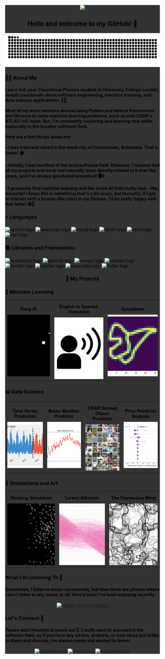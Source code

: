 <div style="background-color: #333; color: black; padding: 20;">
  <div align="center">
    <img height="400" src="https://wallpapercave.com/wp/JXuf38n.jpg" />
  </div>

  <h2 align="center">Hello and welcome to my GitHub! 👋</h2>

  <img src="https://raw.githubusercontent.com/angtheman3/angtheman3/output/snake.svg" alt="Snake animation" />

  <h3 align="left">👩‍💻 About Me</h3>

  <h4 align="left">I am a 3rd-year Theoretical Physics student at University College London, deeply passionate about software engineering, machine learning, and data science applications. 🌌🔬<br><br>Most of my work revolves around using Python and related frameworks and libraries to solve machine learning problems, such as with CERN's ATLAS LHC team. But, I'm constantly exploring and learning new skills, especially in the broader software field.<br><br>Here are a few things about me:<br><br>• I was born and raised in the small city of Francistown, Botswana. That's home! 🏠<br><br>• Initially, I was terrified of the tech/software field. However, I realized that all my projects and work had naturally been directly related to it over the years, and I've always gravitated towards it! 🖥️🌐<br><br>• I genuinely find machine learning and the entire AI field really cool - like, honestly! I know AGI is something that's a bit scary, but honestly, if I get to interact with a human-like robot in my lifetime, I’d be really happy with that haha! 😄🤖</h4>

  <h3 align="left">⚡️ Languages</h3>

  <div align="left">
    <img src="https://img.shields.io/badge/Python-3776AB?logo=python&logoColor=white&style=for-the-badge" height="40" alt="python logo"  />
    <img src="https://img.shields.io/badge/JavaScript-F7DF1E?logo=javascript&logoColor=black&style=for-the-badge" height="40" alt="javascript logo"  />
    <img src="https://img.shields.io/badge/MySQL-4479A1?logo=mysql&logoColor=white&style=for-the-badge" height="40" alt="mysql logo"  />
    <img src="https://img.shields.io/badge/HTML5-E34F26?logo=html5&logoColor=white&style=for-the-badge" height="40" alt="html5 logo"  />
    <img src="https://img.shields.io/badge/CSS3-1572B6?logo=css3&logoColor=white&style=for-the-badge" height="40" alt="css3 logo"  />
    <img src="https://img.shields.io/badge/Dart-0175C2?logo=dart&logoColor=white&style=for-the-badge" height="40" alt="dart logo"  />
  </div>

  <h3 align="left">📚 Libraries and Frameworks</h3>

  <div align="left">
    <img src="https://img.shields.io/badge/TensorFlow-FF6F00?logo=tensorflow&logoColor=black&style=for-the-badge" height="40" alt="tensorflow logo"  />
    <img src="https://img.shields.io/badge/PyTorch-EE4C2C?logo=pytorch&logoColor=white&style=for-the-badge" height="40" alt="pytorch logo"  />
    <img src="https://img.shields.io/badge/NumPy-013243?logo=numpy&logoColor=white&style=for-the-badge" height="40" alt="numpy logo"  />
    <img src="https://img.shields.io/badge/pandas-150458?logo=pandas&logoColor=white&style=for-the-badge" height="40" alt="pandas logo"  />
    <img src="https://img.shields.io/badge/Docker-2496ED?logo=docker&logoColor=white&style=for-the-badge" height="40" alt="docker logo"  />
    <img src="https://img.shields.io/badge/Jupyter-F37626?logo=jupyter&logoColor=black&style=for-the-badge" height="40" alt="jupyter logo"  />
    <img src="https://img.shields.io/badge/Anaconda-44A833?logo=anaconda&logoColor=white&style=for-the-badge" height="40" alt="anaconda logo"  />
    <img src="https://img.shields.io/badge/Flutter-02569B?logo=flutter&logoColor=white&style=for-the-badge" height="40" alt="flutter logo"  />
  </div>

<h3 align="center">🔧 My Projects</h3>

<h3 align="left">🤖 Machine Learning </h3>

<table style="border-collapse: collapse; width: 100%;">
  <tr>
    <!-- Project 1: Pong AI -->
    <td align="center" style="border: none;">
      <h4 style="margin: 10px 0;">Pong AI</h4>
      <a href="https://github.com/angtheman3/PongAi">
        <img src="https://github.com/angtheman3/angtheman3/blob/main/Assets/Pong.png" alt="Pong AI" style="width: 300px; height: 200px; object-fit: cover;"/>
      </a>
    </td>
    <!-- Project 2: English to Spanish Translator -->
    <td align="center" style="border: none;">
      <h4 style="margin: 10px 0;">English to Spanish Translator</h4>
      <a href="https://github.com/angtheman3/English-To-Spanish">
        <img src="https://github.com/angtheman3/angtheman3/blob/main/Assets/Translator.jpg" alt="English to Spanish Translator" style="width: 300px; height: 200px; object-fit: cover;"/>
      </a>
    </td>
    <!-- Project 3: QuickDraw -->
    <td align="center" style="border: none;">
      <h4 style="margin: 10px 0;">QuickDraw</h4>
      <a href="https://github.com/angtheman3/QuickDraw">
        <img src="https://github.com/angtheman3/angtheman3/blob/main/Assets/Bird.png" alt="QuickDraw" style="width: 300px; height: 200px; object-fit: cover;"/>
      </a>
    </td>
  </tr>
</table>



<h3 align="left">📊 Data Science </h3>

<table style="border-collapse: collapse; width: 100%;">
  <tr>
    <!-- Time Series Prediction -->
    <td align="center" style="border: none;">
      <h4 style="margin: 10px 0;">Time Series Prediction</h4>
      <a href="https://github.com/angtheman3/TimeSeries_HEC">
        <img src="https://github.com/angtheman3/angtheman3/blob/main/Assets/Time.png" alt="Time Series Prediction" style="width: 220px; height: 150px; object-fit: cover;"/>
      </a>
    </td>
    <!-- Bronx Weather Predictor -->
    <td align="center" style="border: none;">
      <h4 style="margin: 10px 0;">Bronx Weather Predictor</h4>
      <a href="https://github.com/angtheman3/Solar_Panel_Bronx">
        <img src="https://github.com/angtheman3/angtheman3/blob/main/Assets/Bronx.png" alt="Bronx Weather Predictor" style="width: 220px; height: 150px; object-fit: cover;"/>
      </a>
    </td>
    <!-- CIFAR Dataset Object Predictor -->
    <td align="center" style="border: none;">
      <h4 style="margin: 10px 0;">CIFAR Dataset Object Predictor</h4>
      <a href="https://github.com/angtheman3/OD-CIFAR">
        <img src="https://github.com/angtheman3/angtheman3/blob/main/Assets/CIFAR.png" alt="CIFAR Dataset Object Predictor" style="width: 220px; height: 150px; object-fit: cover;"/>
      </a>
    </td>
    <!-- Price Predictor Analysis -->
    <td align="center" style="border: none;">
      <h4 style="margin: 10px 0;">Price Predictor Analysis</h4>
      <a href="https://github.com/angtheman3/Price_Optimization">
        <img src="https://github.com/angtheman3/angtheman3/blob/main/Assets/Price.png" alt="Price Predictor Analysis" style="width: 220px; height: 150px; object-fit: cover;"/>
      </a>
    </td>
  </tr>
</table>


<h3 align="left">🎨 Simulations and Art </h3>

<table style="border-collapse: collapse; width: 100%; border: none;">
  <tr>
    <!-- Flocking Simulation -->
    <td align="center" style="border: none;">
      <h4 style="margin: 10px 0;">Flocking Simulation</h4>
      <a href="https://github.com/yourUsername/Project1">
        <img src="https://github.com/angtheman3/angtheman3/blob/main/Assets/Flocking.png" alt="Flocking Simulation" style="width: 300px; height: 200px; object-fit: cover;"/>
      </a>
    </td>
    <!-- Lorenz Attractor -->
    <td align="center" style="border: none;">
      <h4 style="margin: 10px 0;">Lorenz Attractor</h4>
      <a href="https://github.com/yourUsername/Project2">
        <img src="https://github.com/angtheman3/angtheman3/blob/main/Assets/Lorenz.png" alt="Lorenz Attractor" style="width: 300px; height: 200px; object-fit: cover;"/>
      </a>
    </td>
    <!-- Project 3 -->
    <td align="center" style="border: none;">
      <h4 style="margin: 10px 0;">The Depressive Mind </h4>
      <a href="https://github.com/yourUsername/Project3">
        <img src="https://github.com/angtheman3/angtheman3/blob/main/Assets/Depression.png" alt="Project 3" style="width: 300px; height: 200px; object-fit: cover;"/>
      </a>
    </td>
  </tr>
</table>


  <h3 align="left">What I'm Listening To 🎵</h3>

  <h4 align="left">Sometimes, I listen to music excessively, but then there are phases where I don’t listen to any music at all! Here's what I've been enjoying recently:</h4>

  <div align="center">
    <a href="https://open.spotify.com/user/7wvi1r2ymj4va6w5y5yuxtuqd">
      <img src="https://spotify-recently-played-readme.vercel.app/api?user=7wvi1r2ymj4va6w5y5yuxtuqd&count=1&unique=true" alt="Spotify recently played" />
    </a>
  </div>

  <h3 align="left">Let's Connect 🤝</h3>

  <h4 align="left">Please don't hesitate to reach out 📣. I really want to succeed in the software field, so if you have any advice, projects, or cool ideas you’d like to share and discuss, I’m always ready and excited to listen!</h4>

  <div align="center">
    <a href="https://www.linkedin.com/in/angadh-rai-318a7321b/" target="_blank">
      <img src="https://img.shields.io/static/v1?message=LinkedIn&logo=linkedin&label=&color=0077B5&logoColor=white&labelColor=&style=for-the-badge" height="40" alt="LinkedIn logo" />
    </a>
    <a href="mailto:angadh.rai.work@gmail.com">
      <img src="https://img.shields.io/static/v1?message=Gmail&logo=gmail&label=&color=D14836&logoColor=white&labelColor=&style=for-the-badge" height="40" alt="Gmail logo" />
    </a>
    <a href="https://www.instagram.com/angtheman_3" target="_blank">
      <img src="https://img.shields.io/static/v1?message=Instagram&logo=instagram&label=&color=E4405F&logoColor=white&labelColor=&style=for-the-badge" height="40" alt="Instagram logo" />
    </a>
  </div>
</div>
